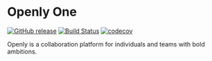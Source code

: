 # Openly One

[![GitHub release](https://img.shields.io/badge/version-0.20-blue.svg)](https://github.com/OpenlyOne/openly)
[![Build Status](https://travis-ci.org/OpenlyOne/openly.svg?branch=master)](https://travis-ci.org/OpenlyOne/openly)
[![codecov](https://codecov.io/gh/OpenlyOne/openly/branch/master/graph/badge.svg)](https://codecov.io/gh/OpenlyOne/openly)

Openly is a collaboration platform for individuals and teams with bold
ambitions.
